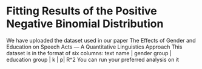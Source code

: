 # Fitting Results of the Positive Negative Binomial Distribution
We have uploaded the dataset used in our paper The Effects of Gender and Education on Speech Acts — A Quantitative Linguistics Approach 
This dataset is in the format of six columns: text name | gender group | education group | k | p| R^2
You can run your preferred analysis on it
